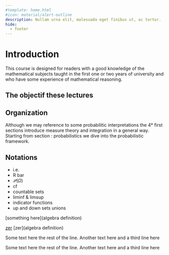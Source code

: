 ```yaml
---
#template: home.html
#icon: material/alert-outline
description: Nullam urna elit, malesuada eget finibus ut, ac tortor. 
hide:
  - footer
---
```



# Introduction
This course is designed for readers with a good knowledge of the mathematical subjects taught in the first one or two years of university and who have some experience of mathematical reasoning.
## The objectif these lectures

## Organization
Although we may reference to some probabilitic interpretations the 4* first sections introduce measure theory and integration
in a general way. Starting from section : probabilistics we dive into the probabilistic framework.
## Notations

* i.e.
* R bar
* $\mathcal{P}(\Omega)$
* cf
* countable sets
* liminf & limsup
* indicator functions
* up and down sets unions

[something here](algebra definition)

[zer](sigma)
[zer](algebra definition)

Some text here the rest of the line.
Another text here
and a third line here

Some text here [](oirjzlejr   ) the rest of the line.
Another text here
and a third line here
